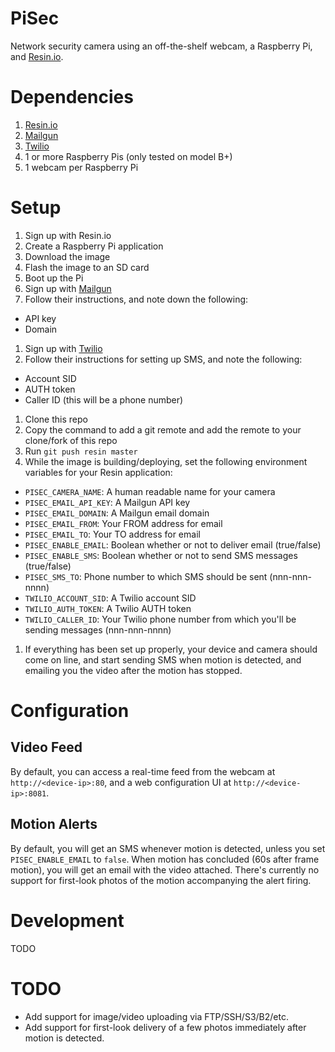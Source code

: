 # PiSec

Network security camera using an off-the-shelf webcam, a Raspberry Pi, and
[Resin.io](https://resin.io).

# Dependencies

1. [Resin.io](https://resin.io)
1. [Mailgun](https://mailgun.com)
1. [Twilio](https://twilio.com)
1. 1 or more Raspberry Pis (only tested on model B+)
1. 1 webcam per Raspberry Pi

# Setup

1. Sign up with Resin.io
1. Create a Raspberry Pi application
1. Download the image
1. Flash the image to an SD card
1. Boot up the Pi
1. Sign up with [Mailgun](https://mailgun.com)
1. Follow their instructions, and note down the following:
  * API key
  * Domain
1. Sign up with [Twilio](https://twilio.com)
1. Follow their instructions for setting up SMS, and note the following:
  * Account SID
  * AUTH token
  * Caller ID (this will be a phone number)
1. Clone this repo
1. Copy the command to add a git remote and add the remote to your clone/fork
  of this repo
1. Run `git push resin master`
1. While the image is building/deploying, set the following environment
  variables for your Resin application:
  * `PISEC_CAMERA_NAME`: A human readable name for your camera
  * `PISEC_EMAIL_API_KEY`: A Mailgun API key
  * `PISEC_EMAIL_DOMAIN`: A Mailgun email domain
  * `PISEC_EMAIL_FROM`: Your FROM address for email
  * `PISEC_EMAIL_TO`: Your TO address for email
  * `PISEC_ENABLE_EMAIL`: Boolean whether or not to deliver email (true/false)
  * `PISEC_ENABLE_SMS`: Boolean whether or not to send SMS messages (true/false)
  * `PISEC_SMS_TO`: Phone number to which SMS should be sent (nnn-nnn-nnnn)
  * `TWILIO_ACCOUNT_SID`: A Twilio account SID
  * `TWILIO_AUTH_TOKEN`: A Twilio AUTH token
  * `TWILIO_CALLER_ID`: Your Twilio phone number from which you'll be sending
    messages (nnn-nnn-nnnn)
1. If everything has been set up properly, your device and camera should come
  on line, and start sending SMS when motion is detected, and emailing you the
  video after the motion has stopped.

# Configuration

## Video Feed

By default, you can access a real-time feed from the webcam at `http://<device-ip>:80`,
and a web configuration UI at `http://<device-ip>:8081`.

## Motion Alerts

By default, you will get an SMS whenever motion is detected, unless you set
`PISEC_ENABLE_EMAIL` to `false`. When motion has concluded (60s after frame
motion), you will get an email with the video attached. There's currently no
support for first-look photos of the motion accompanying the alert firing.

# Development

TODO

# TODO

* Add support for image/video uploading via FTP/SSH/S3/B2/etc.
* Add support for first-look delivery of a few photos immediately after motion
  is detected.

